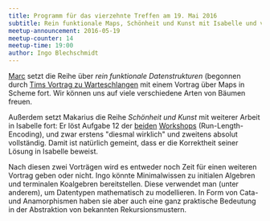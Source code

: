 ```yaml
---
title: Programm für das vierzehnte Treffen am 19. Mai 2016
subtitle: Rein funktionale Maps, Schönheit und Kunst mit Isabelle und vielleicht (Ko-)Algebren
meetup-announcement: 2016-05-19
meetup-counter: 14
meetup-time: 19:00
author: Ingo Blechschmidt
---
```


[Marc](https://github.com/mnieper) setzt die Reihe über *rein funktionale
Datenstrukturen* (begonnen durch [Tims Vortrag zu
Warteschlangen](/posts/2015-12-04-zehntes-treffen.html) mit einem Vortrag über
Maps in Scheme fort. Wir können uns auf viele verschiedene Arten von Bäumen
freuen.

Außerdem setzt Makarius die Reihe *Schönheit und Kunst* mit weiterer Arbeit in Isabelle fort:
Er löst Aufgabe 12 der
[beiden](https://github.com/curry-club-aux/haskell-workshop/raw/gh-pages/uebung.pdf)
[Workshops](https://github.com/curry-club-aux/haskell-workshop/raw/gh-pages/uebung2.pdf)
(Run-Length-Encoding), und zwar erstens "diesmal wirklich" und zweitens absolut
vollständig. Damit ist natürlich gemeint, dass er die Korrektheit seiner Lösung
in Isabelle beweist.

Nach diesen zwei Vorträgen wird es entweder noch Zeit für einen weiteren
Vortrag geben oder nicht. Ingo könnte Minimalwissen zu initialen Algebren
und terminalen Koalgebren bereitstellen. Diese verwendet man (unter 
anderem), um Datentypen mathematisch zu modellieren. In Form von Cata- 
und Anamorphismen haben sie aber auch eine ganz praktische Bedeutung in
der Abstraktion von bekannten Rekursionsmustern.
